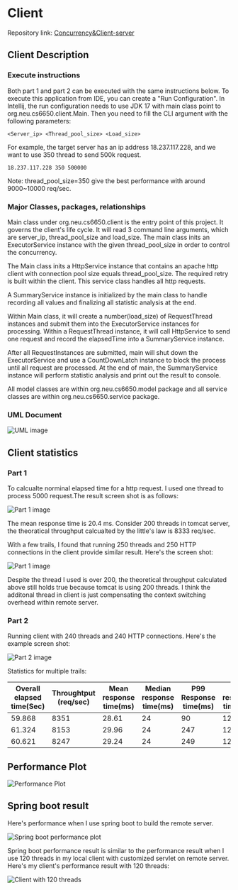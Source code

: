 # Client
Repository link: [Concurrency&Client-server](https://github.com/Jasonhaoyuan93/DistributedAndScalableSystem/tree/main/Concurrency%26Client-server)
## Client Description

### Execute instructions

Both part 1 and part 2 can be executed with the same instructions below. To execute this application from IDE, you can create a "Run Configuration". 
In Intellij, the run configuration needs to use JDK 17 with main class point to 
org.neu.cs6650.client.Main. Then you need to fill the CLI argument with the following 
parameters: 

    <Server_ip> <Thread_pool_size> <Load_size>
For example, the target server has an ip address 18.237.117.228, and we want to use 350 thread to
send 500k request. 

    18.237.117.228 350 500000

Note: thread_pool_size=350 give the best performance with around 9000~10000 req/sec.

### Major Classes, packages, relationships

Main class under org.neu.cs6650.client is the entry point of this project. 
It governs the client's life cycle. It will read 3 command line arguments,
which are server_ip, thread_pool_size and load_size. The main class inits an ExecutorService
instance with the given thread_pool_size in order to control the concurrency. 

The Main class inits a HttpService instance that contains an apache http client
with connection pool size equals thread_pool_size. The required retry is built within 
the client. This service class handles all http requests. 

A SummaryService instance is initialized by the main class to handle recording all values 
and finalizing all statistic analysis at the end.

Within Main class, it will create a number(load_size) of RequestThread instances and submit 
them into the ExecutorService instances for processing. Within a RequestThread instance, it will 
call HttpService to send one request and record the elapsedTime into a SummaryService instance.  

After all RequestInstances are submitted, main will shut down the ExecutorService and use a
CountDownLatch instance to block the process until all request are processed. At the end of 
main, the SummaryService instance will perform statistic analysis and print out the result
to console.

All model classes are within org.neu.cs6650.model package and all service classes are within
org.neu.cs6650.service package. 

### UML Document
![UML image](UML.png)

## Client statistics
### Part 1

To calcualte norminal elapsed time for a http request. I used one thread to process 5000 request.The result screen shot is as follows: 

![Part 1 image](SingleThread.png)

The mean response time is 20.4 ms. Consider 200 threads in tomcat server,
the theoratical throughput calcualted by the little's law is 8333 req/sec. 

With a few trails, I found that running 250 threads and 250 HTTP connections in the client provide similar result. Here's the screen shot: 

![Part 1 image](Part1.png)

Despite the thread I used is over 200, the theoretical throughput calculated above still holds true because tomcat is using 200 threads. I think the additonal thread in client is just compensating the context switching overhead within remote server.

### Part 2
Running client with 240 threads and 240 HTTP connections. Here's the example screen shot:

![Part 2 image](ClientScreenShot.png)

Statistics for multiple trails: 

|Overall elapsed time(Sec)|Throughtput (req/sec)|Mean response time(ms)|Median response time(ms)|P99 Response time(ms)|Min response time(ms)|Max response time(ms)|
|------------------------|--------------------|----------------------|------------------------|-----------------|---------------------|---------------------|
|59.868|8351|28.61|24|90|12|15139|
|61.324|8153|29.96|24|247|12|4548|
|60.621|8247|29.24|24|249|12|3074|

## Performance Plot
![Performance Plot](PerformancePlot.png)

## Spring boot result
Here's performance when I use spring boot to build the remote server. 

![Spring boot performance plot](SpringbootClientScreenShot.png)

Spring boot performance result is similar to the performance result when I use 120 threads in 
my local client with customized servlet on remote server. Here's my client's performance result with 
120 threads:

![Client with 120 threads](Client_120.png)